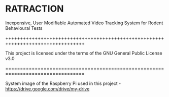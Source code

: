 # RATRACTION
Inexpensive, User Modifiable Automated Video Tracking System for Rodent Behavioural Tests

+++++++++++++++++++++++++++++++++++++++++++++++++++++++++++++++++++++++++++++++++

This project is licensed under the terms of the GNU General Public License v3.0

=================================================================================

System image of the Raspberry Pi used in this project - https://drive.google.com/drive/my-drive
